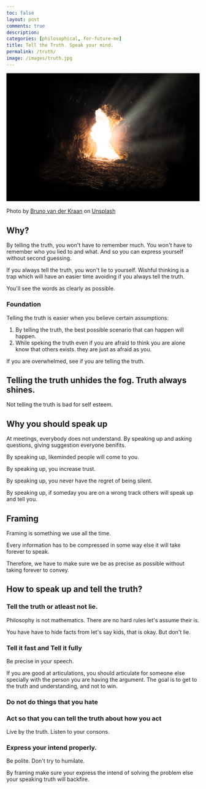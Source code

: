 ```yaml
---
toc: false
layout: post
comments: true
description:
categories: [philosophical, for-future-me]
title: Tell the Truth. Speak your mind.
permalink: /truth/
image: /images/truth.jpg
---
```

![](/images/truth.jpg)

Photo by <a href="https://unsplash.com/@brunovdkraan?utm_source=unsplash&utm_medium=referral&utm_content=creditCopyText">Bruno van der Kraan</a> on <a href="https://unsplash.com/s/photos/truth?utm_source=unsplash&utm_medium=referral&utm_content=creditCopyText">Unsplash</a>
  
## Why?

By telling the truth, you won't have to remember much. You won't have to remember who you lied to and what. And so you can express yourself without second guessing.

If you always tell the truth, you won't lie to yourself. Wishful thinking is a trap which will have an easier time avoiding if you always tell the truth.

You'll see the words as clearly as possible.

### Foundation

Telling the truth is easier when you believe certain assumptions:

1. By telling the truth, the best possible scenario that can happen will happen.
2. While speking the truth even if you are afraid to think you are alone know that others exists. they are just as afraid as you.

If you are overwhelmed, see if you are telling the truth. 

## Telling the truth unhides the fog. Truth always shines.

Not telling the truth is bad for self esteem.

## Why you should speak up

At meetings, everybody does not understand. By speaking up and asking questions, giving suggestion everyone benifits.

By speaking up, likeminded people will come to you.

By speaking up, you increase trust.

By speaking up, you never have the regret of being silent.

By speaking up, if someday you are on a wrong track others will speak up and tell you.

## Framing

Framing is something we use all the time.

Every information has to be compressed in some way else it will take forever to speak. 

Therefore, we have to make sure we be as precise as possible without taking forever to convey.

## How to speak up and tell the truth?

### Tell the truth or atleast not lie.

Philosophy is not mathematics. There are no hard rules let's assume their is.

You have have to hide facts from let's say kids, that is okay. But don't lie.

### Tell it fast and Tell it fully
Be precise in your speech.

If you are good at articulations, you should articulate for someone else specially with the person you are having the argument. The goal is to get to the truth and understanding, and not to win.

### Do not do things that you hate
### Act so that you can tell the truth about how you act

Live by the truth. Listen to your consons.

### Express your intend properly.

Be polite. Don't try to humilate. 

By framing make sure your express the intend of solving the problem else your speaking truth will backfire.

